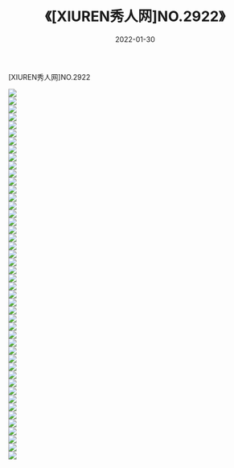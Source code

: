 ﻿---
layout: post
title:  《[XIUREN秀人网]NO.2922》
date:   2022-01-30
img: http://img.660000.xyz/Sharelink/秀人网/秀人网第03部分/[XIUREN秀人网]NO.2922/000.jpg
categories: [美女, 清纯, 唯美]
---

[XIUREN秀人网]NO.2922

 ![](http://img.660000.xyz/Sharelink/秀人网/秀人网第03部分/[XIUREN秀人网]NO.2922/001.jpg) <br>![](http://img.660000.xyz/Sharelink/秀人网/秀人网第03部分/[XIUREN秀人网]NO.2922/002.jpg) <br>![](http://img.660000.xyz/Sharelink/秀人网/秀人网第03部分/[XIUREN秀人网]NO.2922/003.jpg) <br>![](http://img.660000.xyz/Sharelink/秀人网/秀人网第03部分/[XIUREN秀人网]NO.2922/004.jpg) <br>![](http://img.660000.xyz/Sharelink/秀人网/秀人网第03部分/[XIUREN秀人网]NO.2922/005.jpg) <br>![](http://img.660000.xyz/Sharelink/秀人网/秀人网第03部分/[XIUREN秀人网]NO.2922/006.jpg) <br>![](http://img.660000.xyz/Sharelink/秀人网/秀人网第03部分/[XIUREN秀人网]NO.2922/007.jpg) <br>![](http://img.660000.xyz/Sharelink/秀人网/秀人网第03部分/[XIUREN秀人网]NO.2922/008.jpg) <br>![](http://img.660000.xyz/Sharelink/秀人网/秀人网第03部分/[XIUREN秀人网]NO.2922/009.jpg) <br>![](http://img.660000.xyz/Sharelink/秀人网/秀人网第03部分/[XIUREN秀人网]NO.2922/010.jpg) <br>![](http://img.660000.xyz/Sharelink/秀人网/秀人网第03部分/[XIUREN秀人网]NO.2922/011.jpg) <br>![](http://img.660000.xyz/Sharelink/秀人网/秀人网第03部分/[XIUREN秀人网]NO.2922/012.jpg) <br>![](http://img.660000.xyz/Sharelink/秀人网/秀人网第03部分/[XIUREN秀人网]NO.2922/013.jpg) <br>![](http://img.660000.xyz/Sharelink/秀人网/秀人网第03部分/[XIUREN秀人网]NO.2922/014.jpg) <br>![](http://img.660000.xyz/Sharelink/秀人网/秀人网第03部分/[XIUREN秀人网]NO.2922/015.jpg) <br>![](http://img.660000.xyz/Sharelink/秀人网/秀人网第03部分/[XIUREN秀人网]NO.2922/016.jpg) <br>![](http://img.660000.xyz/Sharelink/秀人网/秀人网第03部分/[XIUREN秀人网]NO.2922/017.jpg) <br>![](http://img.660000.xyz/Sharelink/秀人网/秀人网第03部分/[XIUREN秀人网]NO.2922/018.jpg) <br>![](http://img.660000.xyz/Sharelink/秀人网/秀人网第03部分/[XIUREN秀人网]NO.2922/019.jpg) <br>![](http://img.660000.xyz/Sharelink/秀人网/秀人网第03部分/[XIUREN秀人网]NO.2922/020.jpg) <br>![](http://img.660000.xyz/Sharelink/秀人网/秀人网第03部分/[XIUREN秀人网]NO.2922/021.jpg) <br>![](http://img.660000.xyz/Sharelink/秀人网/秀人网第03部分/[XIUREN秀人网]NO.2922/022.jpg) <br>![](http://img.660000.xyz/Sharelink/秀人网/秀人网第03部分/[XIUREN秀人网]NO.2922/023.jpg) <br>![](http://img.660000.xyz/Sharelink/秀人网/秀人网第03部分/[XIUREN秀人网]NO.2922/024.jpg) <br>![](http://img.660000.xyz/Sharelink/秀人网/秀人网第03部分/[XIUREN秀人网]NO.2922/025.jpg) <br>![](http://img.660000.xyz/Sharelink/秀人网/秀人网第03部分/[XIUREN秀人网]NO.2922/026.jpg) <br>![](http://img.660000.xyz/Sharelink/秀人网/秀人网第03部分/[XIUREN秀人网]NO.2922/027.jpg) <br>![](http://img.660000.xyz/Sharelink/秀人网/秀人网第03部分/[XIUREN秀人网]NO.2922/028.jpg) <br>![](http://img.660000.xyz/Sharelink/秀人网/秀人网第03部分/[XIUREN秀人网]NO.2922/029.jpg) <br>![](http://img.660000.xyz/Sharelink/秀人网/秀人网第03部分/[XIUREN秀人网]NO.2922/030.jpg) <br>![](http://img.660000.xyz/Sharelink/秀人网/秀人网第03部分/[XIUREN秀人网]NO.2922/031.jpg) <br>![](http://img.660000.xyz/Sharelink/秀人网/秀人网第03部分/[XIUREN秀人网]NO.2922/032.jpg) <br>![](http://img.660000.xyz/Sharelink/秀人网/秀人网第03部分/[XIUREN秀人网]NO.2922/033.jpg) <br>![](http://img.660000.xyz/Sharelink/秀人网/秀人网第03部分/[XIUREN秀人网]NO.2922/034.jpg) <br>![](http://img.660000.xyz/Sharelink/秀人网/秀人网第03部分/[XIUREN秀人网]NO.2922/035.jpg) <br>![](http://img.660000.xyz/Sharelink/秀人网/秀人网第03部分/[XIUREN秀人网]NO.2922/036.jpg) <br>![](http://img.660000.xyz/Sharelink/秀人网/秀人网第03部分/[XIUREN秀人网]NO.2922/037.jpg) <br>![](http://img.660000.xyz/Sharelink/秀人网/秀人网第03部分/[XIUREN秀人网]NO.2922/038.jpg) <br>![](http://img.660000.xyz/Sharelink/秀人网/秀人网第03部分/[XIUREN秀人网]NO.2922/039.jpg) <br>![](http://img.660000.xyz/Sharelink/秀人网/秀人网第03部分/[XIUREN秀人网]NO.2922/040.jpg) <br>![](http://img.660000.xyz/Sharelink/秀人网/秀人网第03部分/[XIUREN秀人网]NO.2922/041.jpg) <br>![](http://img.660000.xyz/Sharelink/秀人网/秀人网第03部分/[XIUREN秀人网]NO.2922/042.jpg) <br>![](http://img.660000.xyz/Sharelink/秀人网/秀人网第03部分/[XIUREN秀人网]NO.2922/043.jpg) <br>![](http://img.660000.xyz/Sharelink/秀人网/秀人网第03部分/[XIUREN秀人网]NO.2922/044.jpg) <br>![](http://img.660000.xyz/Sharelink/秀人网/秀人网第03部分/[XIUREN秀人网]NO.2922/045.jpg) <br>![](http://img.660000.xyz/Sharelink/秀人网/秀人网第03部分/[XIUREN秀人网]NO.2922/046.jpg) <br>